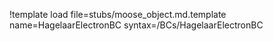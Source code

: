 !template load file=stubs/moose_object.md.template name=HagelaarElectronBC syntax=/BCs/HagelaarElectronBC